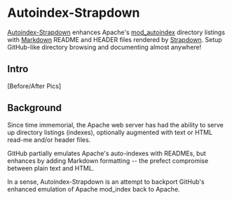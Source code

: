 Autoindex-Strapdown
===================

[Autoindex-Strapdown] enhances Apache's [mod_autoindex] directory listings with
[Markdown] README and HEADER files rendered by [Strapdown]. Setup GitHub-like
directory browsing and documenting almost anywhere!

Intro
-----

[Before/After Pics]




Background
----------

Since time immemorial, the Apache web server has had the ability to serve up directory
listings (indexes), optionally augmented with text or HTML read-me and/or header files.

GitHub partially emulates Apache's auto-indexes with READMEs, but enhances by adding
Markdown formatting -- the prefect compromise between plain text and HTML.

In a sense, Autoindex-Strapdown is an attempt to backport GitHub's enhanced emulation of
Apache mod_index back to Apache.

[Autoindex-Strapdown]: http://autoindex-strapdown.habilis.net
[mod_autoindex]: http://httpd.apache.org/docs/2.2/mod/mod_autoindex.html
[Markdown]: https://daringfireball.net/projects/markdown/
[Strapdown]: http://strapdownjs.com
